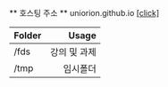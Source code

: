 
** 호스팅 주소 **
uniorion.github.io [[click]](https://uniorion.github.io)


|**Folder**|**Usage**|
|:-------|--------:|
|/fds|강의 및 과제| 
|/tmp|임시폴더|
